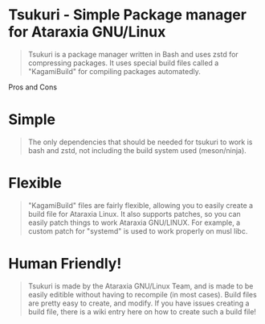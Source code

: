 # Tsukuri - Simple Package manager for Ataraxia GNU/Linux

> Tsukuri is a package manager written in Bash and uses zstd for compressing packages. It uses special build files called a "KagamiBuild" for compiling packages
automatedly.

Pros and Cons


# Simple


> The only dependencies that should be needed for tsukuri to work is bash and zstd, not including the build system used (meson/ninja).


# Flexible

> "KagamiBuild" files are fairly flexible, allowing you to easily create a build file for Ataraxia Linux. It also supports patches, so you can easily patch things to work
Ataraxia GNU/LINUX. For example, a custom patch for "systemd" is used to work properly on musl libc.


# Human Friendly!

> Tsukuri is made by the Ataraxia GNU/Linux Team, and is made to be easily editible without having to recompile (in most cases). Build files are pretty easy to create,
and modify. If you have issues creating a build file, there is a wiki entry here on how to create such a build file!
